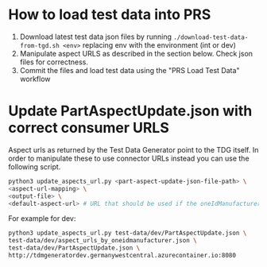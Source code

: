 # How to load test data into PRS

1. Download latest test data json files by running `./download-test-data-from-tgd.sh <env>` replacing env with the environment (int or dev)
2. Manipulate aspect URLS as described in the section below. Check json files for correctness.
4. Commit the files and load test data using the "PRS Load Test Data" workflow

# Update PartAspectUpdate.json with correct consumer URLS
Aspect urls as returned by the Test Data Generator point to the TDG itself. In order to manipulate these to use connector URLs instead you can use the following script.
```bash
python3 update_aspects_url.py <part-aspect-update-json-file-path> \
<aspect-url-mapping> \
<output-file> \
<default-aspect-url> # URL that should be used if the oneIdManufacturer is not mapped with a URL.
```

For example for dev:

```bash
python3 update_aspects_url.py test-data/dev/PartAspectUpdate.json \
test-data/dev/aspect_urls_by_oneidmanufacturer.json \
test-data/dev/PartAspectUpdate.json \
http://tdmgeneratordev.germanywestcentral.azurecontainer.io:8080
```
